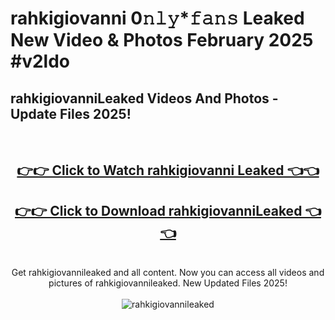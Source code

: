 # rahkigiovanni 0𝚗𝚕𝚢*𝚏𝚊𝚗𝚜 Leaked New Video & Photos February 2025 #v2ldo

<h2>rahkigiovanniLeaked Videos And Photos - Update Files 2025!</h2>
<br>
<div align="center">
<h2><a href="https://mediaupload.pro?title=rahkigiovanni&ref=11F" rel="nofollow">👉👉 Click to Watch rahkigiovanni Leaked 👈👈</a></h2>
<h2><a href="https://mediaupload.pro?title=rahkigiovanni&ref=11F" rel="nofollow">👉👉 Click to Download rahkigiovanniLeaked 👈👈</a></h2>
<br>
Get rahkigiovannileaked and all content. Now you can access all videos and pictures of rahkigiovannileaked. New Updated Files 2025!
<br>
<br>
<a href="https://mediaupload.pro?title=rahkigiovanni&ref=11F" rel="nofollow" data-target="animated-image.originalLink"><img src="https://i.ibb.co/Gkj2r4b/banner.png" alt="rahkigiovannileaked" style="max-width: 100%; display: inline-block;" data-target="animated-image.originalImage"></a>
</div>
<br>

